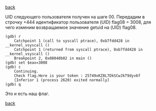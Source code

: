[back](../../../defense.md)

<!---
//
// ###  Сделано на предыдущем шаге ###
//
//	Запустим отладчик gdb и попробуем добыть ключи из getflag:
//
//	```
//	level00@SnowCrash:~$ gdb /bin/getflag
//		GNU gdb (Ubuntu/Linaro 7.4-2012.04-0ubuntu2.1) 7.4-2012.04
//		Copyright (C) 2012 Free Software Foundation, Inc.
//		License GPLv3+: GNU GPL version 3 or later <http://gnu.org/licenses/gpl.html>
//		This is free software: you are free to change and redistribute it.
//		There is NO WARRANTY, to the extent permitted by law.  Type "show copying"
//		and "show warranty" for details.
//		This GDB was configured as "i686-linux-gnu".
//		For bug reporting instructions, please see:
//		<http://bugs.launchpad.net/gdb-linaro/>...
//		Reading symbols from /bin/getflag...(no debugging symbols found)...done.
//	(gdb) run
//		Starting program: /bin/getflag 
//		You should not reverse this
//		[Inferior 1 (process 2254) exited with code 01]
//	```
//
//	Есть защита.
//
//	Переведем программу на язык ассемблера, поищем проверку
//
//	```
//	(gdb) disas main
//	```
//
//	Видим часть кода в котором проверка
//
//	```
//	   0x08048960 <+26>:	xor    %eax,%eax	- обнуление регистра eax
//	   0x08048962 <+28>:	movl   $0x0,0x10(%esp)
//	   0x0804896a <+36>:	movl   $0x0,0xc(%esp)
//	   0x08048972 <+44>:	movl   $0x1,0x8(%esp)
//	   0x0804897a <+52>:	movl   $0x0,0x4(%esp)
//	   0x08048982 <+60>:	movl   $0x0,(%esp)
//	   0x08048989 <+67>:	call   0x8048540 <ptrace@plt>	 - проверка ptrace, она устанавливает eax в 1
//	   0x0804898e <+72>:	test   %eax,%eax   - сравнение eax c нулем
//	   0x08048990 <+74>:	jns    0x80489a8 <main+98>
//	   0x08048992 <+76>:	movl   $0x8048fa8,(%esp)
//	   0x08048999 <+83>:	call   0x80484e0 <puts@plt>
//	  0x0804899e <+88>:	mov    $0x1,%eax
//	   0x080489a3 <+93>:	jmp    0x8048eb2 <main+1388> - переход на окончание работы программы
//	   0x080489a8 <+98>:	movl   $0x8048fc4,(%esp)
//	   ...
//	   0x08048afd <+439>:	call   0x80484b0 <getuid@plt>	передача UID пользователя
//	   0x08048b02 <+444>:	mov    %eax,0x18(%esp)
//	```
//
//	Обходим ptrace
//
//	```
//	(gdb) catch syscall ptrace
//		Catchpoint 1 (syscall 'ptrace' [26])
//	(gdb) commands 1
//		Type commands for breakpoint(s) 1, one per line.
//		End with a line saying just "end".
//	>set ($eax)=0
//	>continue
//	>end
//	```

//	В строке (+439) получают UID пользователя и передают в строку (+444)
-->

UID следующего пользователя получен на шаге 00.
Передадим в строчку +444 идентификатор пользователя (UID) flag08 = 3008, 
для чего изменим возвращаемое значение getuid на (UID) flag08.

<!---
// Ставим точку останова после вызова <getuid@plt>

```
// (gdb) b *main+444 - уже задана точка останова на предыдущем шаге
//	 	Note: breakpoint 2 also set at pc 0x8048b02.
//	 	Breakpoint 3 at 0x8048b02
-->

```
(gdb) r
	Catchpoint 1 (call to syscall ptrace), 0xb7fdd428 in __kernel_vsyscall ()
	Catchpoint 1 (returned from syscall ptrace), 0xb7fdd428 in __kernel_vsyscall ()
	Breakpoint 2, 0x08048b02 in main ()
(gdb) set $eax=3008
(gdb) c
	Continuing.
	Check flag.Here is your token : 25749xKZ8L7DkSCwJkT9dyv6f
	[Inferior 1 (process 2620) exited normally]
(gdb) q
```

Это и есть наш флаг. 

[back](../../../defense.md)
